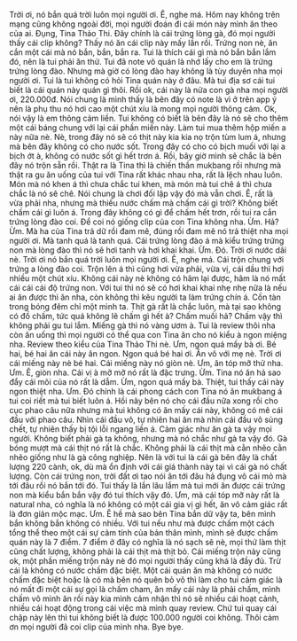 Trời ơi, nó bắn quá trời luôn mọi người ơi. Ê, nghe má. Hôm nay không trên mạng cũng không ngoài đời, mọi người đoán đi cái món này mình ăn theo của ai. Đụng, Tina Thảo Thi. Đây chính là cái trứng lòng gà, đó mọi người thấy cái clip không? Thấy nó ăn cái clip này mấy lần rồi. Trứng non nè, ăn cắn một cái mà nó bắn, bắn, bắn ra. Tui là thích cái gì mà nó bắn bắn lắm đó, nên là tui phải ăn thử. Tui đã note vô quán là nhớ lấy cho em là trứng trứng lòng đào. Nhưng mà giờ có lòng đào hay không là tùy duyên nha mọi người ơi. Tui là tui không có hỏi Tina quán này ở đâu. Mà tui địa sơ cái tui biết là cái quán này quán gì thôi. Rồi ok, cái này là nửa con gà nha mọi người ơi, 220.000đ. Nói chung là mình thấy là bên đây có note là vì ở trên app ý nên là phụ thu nó hơi cao một chút xíu là mong mọi người thông cảm. Ok, nói vậy là em thông cảm liền. Tui không có biết là bên đây là nó sẽ cho thêm một cái báng chung với lại cái phần miến này. Làm tui mua thêm hộp miến a này nữa nè. Nè, trong đây nó sẽ có thịt này kia kia nọ trộn tùm lum á, nhưng mà bên đây không có cho nước sốt. Trong đây có cho có bịch muối với lại a bịch ớt à, không có nước sốt gì hết trơn á. Rồi, bây giờ mình sẽ chắc là bên đây nó trộn sẵn rồi. Thật ra là Tina thì là chiến thần mukbang rồi nhưng mà thật ra gu ăn uống của tui với Tina rất khác nhau nha, rất là lệch nhau luôn. Món mà nó khen á thì chưa chắc tui khen, mà món mà tui chê á thì chưa chắc là nó sẽ chê. Nói chung là chơi đối lập vậy đó mà vẫn chơi. Ê, rất là vừa phải nha, nhưng mà thiếu nước chấm mà chấm cái gì trời? Không biết chấm cái gì luôn á. Trong đây không có gì để chấm hết trơn, rồi tui ra cắn trứng lòng đào coi. Để coi nó giống clip của con Tina không nha. Ừm. Hả? Ừm. Mà ha của Tina trả dữ rồi đam mê, đúng rồi đam mê nó trả thiệt nha mọi người ơi. Mà tanh quá là tanh quá. Cái trứng lòng đào á mà kiểu trứng trứng non mà lòng đào thì nó sẽ hơi tanh và hơi khai khai. Ừm. Đó. Trời ơi nước dãi nè. Trời ơi nó bắn quá trời luôn mọi người ơi. Ê, nghe má. Cái trộn chung với trứng a lòng đào coi. Trộn lên á thì cũng hơi vừa phải, vừa vị, cái dầu thì hơi nhiều một chút xíu. Không cái này nè không có hâm lại được, hâm là nó mất cái cái cái độ trứng non. Với tui thì nó sẽ có hơi khai khai nhẹ nhẹ nữa là nếu ai ăn được thì ăn nha, còn không thì kêu người ta làm trứng chín á. Cồn tàn trong bóng đêm chỉ một mình ta. Thịt gà rất là chắc luôn, mà tại sao không có đồ chấm, tức quá không lẽ chấm gì hết à? Chấm muối hả? Chấm vậy thì không phải gu tui lắm. Miếng gà thì nó vàng ươm à. Tui là review thôi nha còn ăn uống thì mọi người có thể qua con Tina ăn cho nó kiểu à ngon miệng nha. Review theo kiểu của Tina Thảo Thi nè. Ưm, ngon quá mấy bà ơi. Bé hai, bé hai ăn cái này ăn ngon. Ngon quá bé hai ơi. Ăn vô với mẹ nè. Trời ơi cái miếng này nè bé hai. Cái miếng này nó giòn nè. Ưm, ăn tóp mỡ thử nha. Ưm. Ê, giòn nha. Cái vị à mỡ mỡ nó rất là đặc trưng. Ừm. Tina nó ăn hả sao đẩy cái môi của nó rất là dẫm. Ừm, ngon quá mấy bà. Thiệt, tui thấy cái này ngon thiệt nha. Ưm. Đó chính là cái phong cách con Tina nó ăn mukbang á tui coi riết mà tui biết luôn á. Hồi nãy bên nó cho cái đầu nữa xong rồi cho cục phao câu nữa nhưng mà tui không có ăn mấy cái này, không có mê cái đầu với phao câu. Nhìn cái đầu vô, tự nhiên hai ăn mà nhìn cái đầu vô sủng chết, tự nhiên thấy bị tội lỗi ngang liền á. Cảm giác như ăn gà ta vậy mọi người. Không biết phải gà ta không, nhưng mà nó chắc như gà ta vậy đó. Gà bóng mượt mà cái thịt nó rất là chắc. Không phải là cái thịt mà cằn nhẽo cằn nhẽo giống như là gà công nghiệp. Nên là với tui là cái gà bên đây là chất lượng 220 cành, ok, dù mà ổn định với cái giá thành này tại vì cái gà nó chất lượng. Còn cái trứng non, trời đất ơi tao nói ăn tới đâu hả đụng vô cái mỏ mà tới đâu rồi nó bắn tới đó. Tui thấy là lần lâu lắm mà tui mới ăn được cái trứng non mà kiểu bắn bắn vậy đó tui thích vậy đó. Ưm, mà cái tóp mỡ này rất là natural nha, có nghĩa là nó không có một cái gia vị gì hết, ăn vô cảm giác rất là đơn giản mộc mạc. Ưm. Ê hề mà sao bên Tina bắn dữ vậy ta, bên mình bắn không bắn không có nhiều. Với tui nếu như mà được chấm một cách tổng thể theo một cái sự cảm tính của bản thân mình, mình sẽ được chấm quán này là 7 điểm. 7 điểm ở đây có nghĩa là nó sạch sẽ nè, mọi thứ làm thịt cũng chất lượng, không phải là cái thịt mà thịt bỏ. Cái miếng trộn này cũng ok, một phần miếng trộn này nè đó mọi người thấy cũng khá là đầy đủ. Trừ cái là không có nước chấm đặc biệt. Một cái quán ăn mà không có nước chấm đặc biệt hoặc là có mà bên nó quên bỏ vô thì làm cho tui cảm giác là nó mất đi một cái sự gọi là chấm cham, ăn mấy cái này là phải chấm, mình chấm vô mình ăn rồi này kia mình cảm nhận thì nó sẽ nhiều cái hoạt cảnh, nhiều cái hoạt động trong cái việc mà mình quay review. Chứ tui quay cái chập này lên thì tui không biết là được 100.000 người coi không. Thôi cảm ơn mọi người đã coi clip của mình nha. Bye bye.